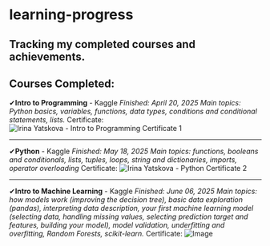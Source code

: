 # learning-progress
Tracking my completed courses and achievements.
---
## Courses Completed:

✔**Intro to Programming** - Kaggle
_Finished: April 20, 2025_
_Main topics: Python basics, variables, functions, data types, conditions and conditional statements, lists._
Certificate: ![Irina Yatskova - Intro to Programming Certificate 1](https://github.com/user-attachments/assets/e33ac84c-d065-4d3e-873d-1189b8dc23cd)

---

✔**Python** - Kaggle
_Finished: May 18, 2025_
_Main topics: functions, booleans and conditionals, lists, tuples, loops, string and dictionaries, imports, operator overloading_
Certificate: ![Irina Yatskova - Python Certificate 2](https://github.com/user-attachments/assets/cdc2543c-f9a0-44b7-bfcf-153a898351f5)

---

✔**Intro to Machine Learning** - Kaggle
_Finished: June 06, 2025_
_Main topics: how models work (improving the decision tree), basic data exploration (pandas), interpreting data description, your first machine learning model (selecting data, handling missing values, selecting prediction target and features, building your model), model validation, underfitting and overfitting, Random Forests, scikit-learn._
Certificate: ![Image](https://github.com/user-attachments/assets/46b81a0a-c4cc-47e3-860c-20d71466aee3)

